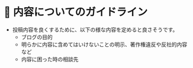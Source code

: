 # :page_facing_up: 内容についてのガイドライン

- 投稿内容を良くするために、以下の様な内容を定めると良さそうです。
  - ブログの目的
  - 明らかに内容に含めてはいけないことの明示、著作権違反や反社的内容など
  - 内容に困った時の相談先
